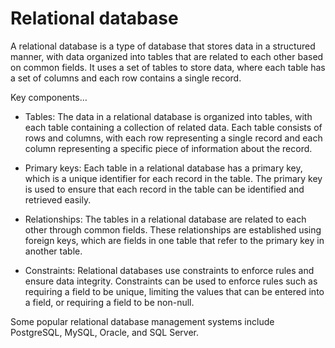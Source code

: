 # Relational database

A relational database is a type of database that stores data in a structured manner, with data organized into tables that are related to each other based on common fields. It uses a set of tables to store data, where each table has a set of columns and each row contains a single record.

Key components…

* Tables: The data in a relational database is organized into tables, with each table containing a collection of related data. Each table consists of rows and columns, with each row representing a single record and each column representing a specific piece of information about the record.

* Primary keys: Each table in a relational database has a primary key, which is a unique identifier for each record in the table. The primary key is used to ensure that each record in the table can be identified and retrieved easily.

* Relationships: The tables in a relational database are related to each other through common fields. These relationships are established using foreign keys, which are fields in one table that refer to the primary key in another table.

* Constraints: Relational databases use constraints to enforce rules and ensure data integrity. Constraints can be used to enforce rules such as requiring a field to be unique, limiting the values that can be entered into a field, or requiring a field to be non-null.

Some popular relational database management systems include PostgreSQL, MySQL, Oracle, and SQL Server.